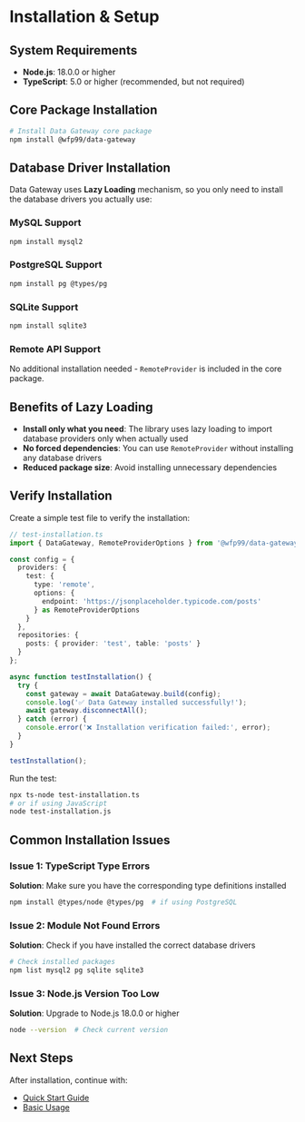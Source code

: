 # Installation & Setup

## System Requirements

- **Node.js**: 18.0.0 or higher
- **TypeScript**: 5.0 or higher (recommended, but not required)

## Core Package Installation

```bash
# Install Data Gateway core package
npm install @wfp99/data-gateway
```

## Database Driver Installation

Data Gateway uses **Lazy Loading** mechanism, so you only need to install the database drivers you actually use:

### MySQL Support
```bash
npm install mysql2
```

### PostgreSQL Support
```bash
npm install pg @types/pg
```

### SQLite Support
```bash
npm install sqlite3
```

### Remote API Support
No additional installation needed - `RemoteProvider` is included in the core package.

## Benefits of Lazy Loading

- **Install only what you need**: The library uses lazy loading to import database providers only when actually used
- **No forced dependencies**: You can use `RemoteProvider` without installing any database drivers
- **Reduced package size**: Avoid installing unnecessary dependencies

## Verify Installation

Create a simple test file to verify the installation:

```typescript
// test-installation.ts
import { DataGateway, RemoteProviderOptions } from '@wfp99/data-gateway';

const config = {
  providers: {
    test: {
      type: 'remote',
      options: {
        endpoint: 'https://jsonplaceholder.typicode.com/posts'
      } as RemoteProviderOptions
    }
  },
  repositories: {
    posts: { provider: 'test', table: 'posts' }
  }
};

async function testInstallation() {
  try {
    const gateway = await DataGateway.build(config);
    console.log('✅ Data Gateway installed successfully!');
    await gateway.disconnectAll();
  } catch (error) {
    console.error('❌ Installation verification failed:', error);
  }
}

testInstallation();
```

Run the test:
```bash
npx ts-node test-installation.ts
# or if using JavaScript
node test-installation.js
```

## Common Installation Issues

### Issue 1: TypeScript Type Errors
**Solution**: Make sure you have the corresponding type definitions installed
```bash
npm install @types/node @types/pg  # if using PostgreSQL
```

### Issue 2: Module Not Found Errors
**Solution**: Check if you have installed the correct database drivers
```bash
# Check installed packages
npm list mysql2 pg sqlite sqlite3
```

### Issue 3: Node.js Version Too Low
**Solution**: Upgrade to Node.js 18.0.0 or higher
```bash
node --version  # Check current version
```

## Next Steps

After installation, continue with:
- [Quick Start Guide](./quick-start.en.md)
- [Basic Usage](./basic-usage.en.md)
